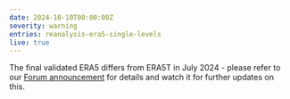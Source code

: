 ```yaml
---
date: 2024-10-10T00:00:00Z
severity: warning
entries: reanalysis-era5-single-levels
live: true
---
```


The final validated ERA5 differs from ERA5T in July 2024 - please refer to our
[Forum announcement](https://forum.ecmwf.int/t/final-validated-era5-product-to-differ-from-era5t-in-july-2024/6685)
for details and watch it for further updates on this.   

